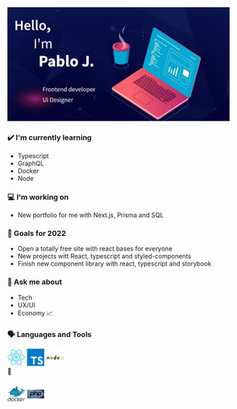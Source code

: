 <img src="https://github.com/blopez-dev/blopez-dev/blob/main/PabloGarcia.jpg" alt="Pablo José García">


<!-- Create a tabular data for blog posts-->
### ✔️ I'm currently learning
- Typescript
- GraphQL
- Docker
- Node

### 💻 I'm working on
- New portfolio for me with Next.js, Prisma and SQL


### 🌱 Goals for 2022
- Open a totally free site with react bases for everyone
- New projects witt React, typescript and styled-components
- Finish new component library with react, typescript and storybook

### 💭 Ask me about
- Tech
- UX/UI
- Economy 📈

<!--
### 🌴 Fun facts
- Trying to explore the mysteries.
- Congratualtions on making through the shell.-->

### 🗣 Languages and Tools

<p align="left"> 
<img src="https://github.com/devicons/devicon/blob/master/icons/react/react-original.svg" alt="react" width="40" height="40"/>
<img src="https://github.com/devicons/devicon/blob/master/icons/typescript/typescript-original.svg" alt="Typescript" width="40" height="40"/>
<img src="https://github.com/devicons/devicon/blob/master/icons/nodejs/nodejs-original-wordmark.svg" alt="Node" width="40" height="40"/>
 <span style="display:block; width:40px; height:40px">💅</span>
  <img src="https://github.com/devicons/devicon/blob/master/icons/docker/docker-original-wordmark.svg" alt="Docker" width="40" height="40"/>   
  <img src="https://github.com/devicons/devicon/blob/master/icons/php/php-original.svg" alt="php" width="40" height="40"/>  
   </p>


